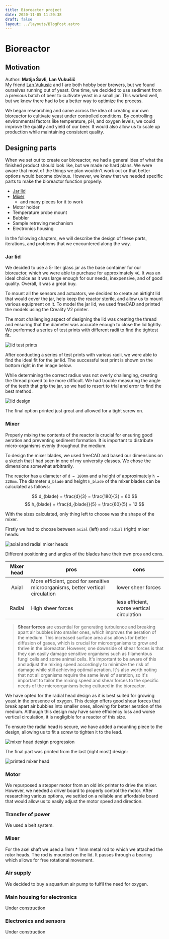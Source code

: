```yaml
---
title: Bioreactor project
date: 2020-11-05 11:20:38
draft: false
layout: ../layouts/BlogPost.astro
---
```


# Bioreactor

## Motivation

Author:  **Matija Šavli**, **Lan Vukušič**  
My friend [Lan Vukusic](https://github.com/LanVukusic) and I are both hobby beer brewers, but we found ourselves running out of yeast. One time, we decided to use sediment from a previous batch of beer to cultivate yeast in a small jar. This worked well, but we knew there had to be a better way to optimize the process.

We began researching and came across the idea of creating our own bioreactor to cultivate yeast under controlled conditions. By controlling environmental factors like temperature, pH, and oxygen levels, we could improve the quality and yield of our beer. It would also allow us to scale up production while maintaining consistent quality.

## Designing parts

When we set out to create our bioreactor, we had a general idea of what the finished product should look like, but we made no hard plans. We were aware that most of the things we plan wouldn't work out or that better options would become obvious. However, we knew that we needed specific parts to make the bioreactor function properly:

- [Jar lid](#jar-lid)
- [Mixer](#mixer)
  - and many pieces for it to work
- Motor holder
- Temperature probe mount
- Bubbler
- Sample retreving mechanism
- Electronics housing

In the following chapters, we will describe the design of these parts, iterations, and problems that we encountered along the way.

### Jar lid
We decided to use a 5-liter glass jar as the base container for our bioreactor, which we were able to purchase for approximately `4€`. It was an ideal choice as it was large enough for our needs, inexpensive, and of good quality. Overall, it was a great buy.

To mount all the sensors and actuators, we decided to create an airtight lid that would cover the jar, help keep the reactor sterile, and allow us to mount various equipment on it. To model the jar lid, we used freeCAD and printed the models using the Creality V2 printer.

The most challenging aspect of designing the lid was creating the thread and ensuring that the diameter was accurate enough to close the lid tightly. We performed a series of test prints with different radii to find the tightest fit.

![lid test prints](/public/img/lid_prints.png)

After conducting a series of test prints with various radii, we were able to find the ideal fit for the jar lid. The successful test print is shown on the bottom right in the image below.

While determining the correct radius was not overly challenging, creating the thread proved to be more difficult. We had trouble measuring the angle of the teeth that grip the jar, so we had to resort to trial and error to find the best method. 

![lid design](/public/img/lid_autocad.png)

The final option printed just great and allowed for a tight screw on.

### Mixer

Properly mixing the contents of the reactor is crucial for ensuring good aeration and preventing sediment formation. It is important to distribute micro-organisms evenly throughout the medium.

To design the mixer blades, we used freeCAD and based our dimensions on a sketch that I had seen in one of my university classes. We chose the dimensions somewhat arbitrarily.

The reactor has a diameter of `d = 180mm` and a height of approximately `h = 220mm`. The diameter `d_blade` and height `h_blade` of the mixer blades can be calculated as follows:

$$
d_{blade} = \frac{d}{3} = \frac{180}{3} = 60
$$
$$
h_{blade} = \frac{d_{blade}}{5} = \frac{60}{5} = 12
$$

With the sizes calculated, only thing left to choose was the shape of the mixer.  

Firstly we had to choose between `axial` (left) and `radial` (right) mixer heads:  

![axial and radial mixer heads](/public/img/mixer_heads.png)

 Different positioning and angles of the blades have their own pros and cons.  

| Mixer head | pros | cons |
| :---: | --- | --- |
| Axial | More efficient, good for sensitive microorganisms, better vertical circulation | lower sheer forces |
| Radial | High sheer forces | less efficient, worse vertical circulation |

>**Shear forces** are essential for generating turbulence and breaking apart air bubbles into smaller ones, which improves the aeration of the medium. This increased surface area also allows for better diffusion of gases, which is crucial for microorganisms to grow and thrive in the bioreactor.
>However, one downside of shear forces is that they can easily damage sensitive organisms such as filamentous fungi cells and some animal cells. It's important to be aware of this and adjust the mixing speed accordingly to minimize the risk of damage while still achieving optimal aeration. It's also worth noting that not all organisms require the same level of aeration, so it's important to tailor the mixing speed and shear forces to the specific needs of the microorganisms being cultured in the bioreactor.

We have opted for the radial head design as it is best suited for growing yeast in the presence of oxygen. This design offers good shear forces that break apart air bubbles into smaller ones, allowing for better aeration of the medium. Although this design may have some efficiency loss and worse vertical circulation, it is negligible for a reactor of this size.

To ensure the radial head is secure, we have added a mounting piece to the design, allowing us to fit a screw to tighten it to the lead.

![mixer head design progression](/public/img/mixer_designs.png)

The final part was printed from the last (right most) design:  

![printed mixer head](/public/img/mixer_print.jpg)  

### Motor
We repurposed a stepper motor from an old ink printer to drive the mixer. However, we needed a driver board to properly control the motor. After researching various options, we settled on a reliable and affordable board that would allow us to easily adjust the motor speed and direction.
### Transfer of power
We used a belt system.  
### Mixer
For the axel shaft we used a 1mm * 1mm metal rod to which we attached the rotor heads. The rod is mounted on the lid. It passes through a bearing which allows for free rotational movement.
### Air supply
We decided to buy a aquarium air pump to fulfil the need for oxygen.  
### Main housing for electronics
Under construction
### Electronics and sensors
Under construction
### 
